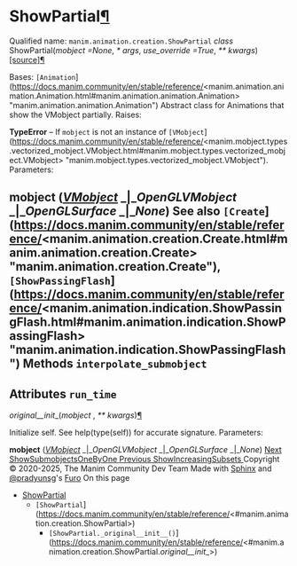 # ShowPartial[¶](https://docs.manim.community/en/stable/reference/<#showpartial> "Link to this heading")
Qualified name: `manim.animation.creation.ShowPartial`
_class_ ShowPartial(_mobject =None_, _* args_, _use_override =True_, _** kwargs_)[[source]](https://docs.manim.community/en/stable/reference/<../_modules/manim/animation/creation.html#ShowPartial>)[¶](https://docs.manim.community/en/stable/reference/<#manim.animation.creation.ShowPartial> "Link to this definition")
    
Bases: `[Animation`](https://docs.manim.community/en/stable/reference/<manim.animation.animation.Animation.html#manim.animation.animation.Animation> "manim.animation.animation.Animation")
Abstract class for Animations that show the VMobject partially.
Raises:
    
**TypeError** – If `mobject` is not an instance of `[VMobject`](https://docs.manim.community/en/stable/reference/<manim.mobject.types.vectorized_mobject.VMobject.html#manim.mobject.types.vectorized_mobject.VMobject> "manim.mobject.types.vectorized_mobject.VMobject").
Parameters:
    
**mobject** ([_VMobject_](https://docs.manim.community/en/stable/reference/<manim.mobject.types.vectorized_mobject.VMobject.html#manim.mobject.types.vectorized_mobject.VMobject> "manim.mobject.types.vectorized_mobject.VMobject") _|__OpenGLVMobject_ _|__OpenGLSurface_ _|__None_)
See also
`[Create`](https://docs.manim.community/en/stable/reference/<manim.animation.creation.Create.html#manim.animation.creation.Create> "manim.animation.creation.Create"), `[ShowPassingFlash`](https://docs.manim.community/en/stable/reference/<manim.animation.indication.ShowPassingFlash.html#manim.animation.indication.ShowPassingFlash> "manim.animation.indication.ShowPassingFlash")
Methods
`interpolate_submobject`  
---  
Attributes
`run_time`  
---  
_original__init__(_mobject_ , _** kwargs_)[¶](https://docs.manim.community/en/stable/reference/<#manim.animation.creation.ShowPartial._original__init__> "Link to this definition")
    
Initialize self. See help(type(self)) for accurate signature.
Parameters:
    
**mobject** ([_VMobject_](https://docs.manim.community/en/stable/reference/<manim.mobject.types.vectorized_mobject.VMobject.html#manim.mobject.types.vectorized_mobject.VMobject> "manim.mobject.types.vectorized_mobject.VMobject") _|__OpenGLVMobject_ _|__OpenGLSurface_ _|__None_)
[ Next ShowSubmobjectsOneByOne ](https://docs.manim.community/en/stable/reference/<manim.animation.creation.ShowSubmobjectsOneByOne.html>) [ Previous ShowIncreasingSubsets ](https://docs.manim.community/en/stable/reference/<manim.animation.creation.ShowIncreasingSubsets.html>)
Copyright © 2020-2025, The Manim Community Dev Team 
Made with [Sphinx](https://docs.manim.community/en/stable/reference/<https:/www.sphinx-doc.org/>) and [@pradyunsg](https://docs.manim.community/en/stable/reference/<https:/pradyunsg.me>)'s [Furo](https://docs.manim.community/en/stable/reference/<https:/github.com/pradyunsg/furo>)
On this page 
  * [ShowPartial](https://docs.manim.community/en/stable/reference/<#>)
    * `[ShowPartial`](https://docs.manim.community/en/stable/reference/<#manim.animation.creation.ShowPartial>)
      * `[ShowPartial._original__init__()`](https://docs.manim.community/en/stable/reference/<#manim.animation.creation.ShowPartial._original__init__>)


